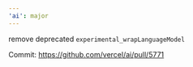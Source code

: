 ```yaml
---
'ai': major
---
```


remove deprecated `experimental_wrapLanguageModel`

Commit: https://github.com/vercel/ai/pull/5771
